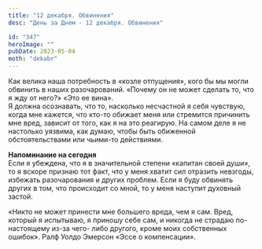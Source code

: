 ```yaml
---
title: "12 декабря. Обвинения"
desc: "День за Днем - 12 декабря. Обвинения"

id: "347"
heroImage: ""
pubDate: 2023-05-04
moth: "dekabr"
---
```


Как велика наша потребность в «козле отпущения», кого бы мы могли обвинить в
наших разочарований. «Почему он не может сделать то, что я жду от него?» «Это
ее вина».  
Я должна осознавать, что то, насколько несчастной я себя чувствую, когда мне
кажется, что кто-то обижает меня или стремится причинить мне вред, зависит от
того, как я на это реагирую. На самом деле я не настолько уязвима, как думаю,
чтобы быть обиженной обстоятельствами или чьими-то действиями.

**Напоминание на сегодня**  
Если я убеждена, что я в значительной степени «капитан своей души», то я
вскоре признаю тот факт, что у меня хватит сил отразить невзгоды, избежать
разочарования и других проблем. Если я буду обвинять других в том, что
происходит со мной, то у меня наступит духовный застой.

«Никто не может принести мне большего вреда, чем я сам. Вред, который я
испытываю, я приношу себе сам, и никогда не страдаю по-настоящему из-за чего-
либо другого, кроме моих собственных ошибок». Ралф Уолдо Эмерсон «Эссе о
компенсации».
